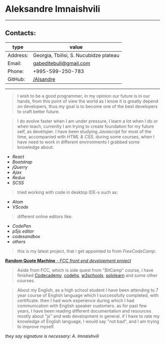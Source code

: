 # Aleksandre Imnaishvili
---


Contacts:
---
type | value
--- | ---
Address: | Georgia, Tbilisi, S. Nucubidze plateau
Email: | gabeditebuli@gmail.com 
Phone: | +995-599-250-783
GitHub: | [/Alsandre](https://github.com/Alsandre)
---


> I wish to be a good programmer, in my opinion our future is in our hands, 
> from this point of view the world as I know it is greatly depend on developers, 
> thus my goal is to become one of the best developers to craft better future. 

> I do evolve faster when I am under pressure, 
> I learn a lot when I do or when teach, 
> currently I am trying to create foundation for my future self, as developer. 
> I have been studying *Javascript* for most of the time, accompanied with *HTML & CSS*.
> during some courses, when I have need to work in different environments
> I grabbed some knowledge about: 
- *React* 
- *Bootstrap* 
- *jQuerry* 
- *Ajax* 
- *Redux* 
- *SCSS* 

> tried working with code in desktop IDE-s such as: 
- *Atom* 
- *VScode*
 
> different online editors like: 
- *CodePen*
- *p5js editor*
- *codesandbox*
- *others*

> this is my latest project, that i get appointed to from *FreeCodeCamp*:

[**Random Quote Machine** - *FCC front end development project*](https://codepen.io/Lancera13/pen/qBrqJrY)

> Aside from FCC, which is side quest from "BitCamp" course,
> i have finished [Codecademy](https://www.codecademy.com), [codehs](https://www.codehs.com), [w3schools](https://www.w3schools.com), [sololearn](https://www.sololearn.com) and some other courses.

> About my English, as a high school student I have been attending to 7 year course of English language 
> which I successfully completed, with certificate.
> then I had work experience during which I had communication with English speaker customers.
> as for past few years, I have been reading different documentation and resources mostly about "js" 
> and web development in general.
> if I have to rate my knowledge of English language, I would say "not bad", 
> and I am trying to improve myself.

*they say signature is necessary: A. Imnaishvili*